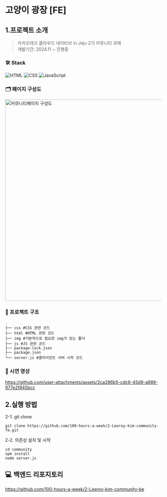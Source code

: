 # 고양이 광장 [FE]

## 1.프로젝트 소개

> 카카오테크 클라우드 네이티브 in Jeju 2기 커뮤니티 과제 <br>
> 개발기간: 2024.11 ~ 진행중 <br>

### 🛠️ Stack
![HTML](https://img.shields.io/badge/HTML-E34F26?style=flat&logo=html5&logoColor=white)
![CSS](https://img.shields.io/badge/CSS-1572B6?style=flat&logo=css3&logoColor=white)
![JavaScript](https://img.shields.io/badge/JavaScript-F7DF1E?style=flat&logo=javascript&logoColor=black)

### 🗂️ 페이지 구성도
<img width="648" alt="커뮤니티페이지 구성도" src="https://github.com/user-attachments/assets/ab626910-0ebd-47dc-ad20-01a532e1d9fe" />

### 📁 프로젝트 구조
```shell
.
├── css #CSS 관련 코드
├── html #HTML 관련 코드
├── img #기본적으로 필요한 img가 있는 폴더
├── js #JS 관련 코드
├── package-lock.json
├── package.json
└── server.js #클라이언트 서버 시작 코드
```

### 🎥 시연 영상
https://github.com/user-attachments/assets/2ca286b5-cdc6-45d9-a689-977e2f845bcc

## 2.실행 방법
2-1. git clone
```shell
git clone https://github.com/100-hours-a-week/2-Leeroy-kim-community-fe.git
```

2-2. 의존성 설치 및 시작
```shell
cd community
npm install
node server.js
```

## 💻 백엔드 리포지토리
https://github.com/100-hours-a-week/2-Leeroy-kim-community-be
